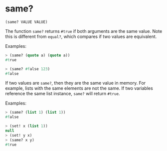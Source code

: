 # same?

`(same? VALUE VALUE)`

The function `same?` returns `#true` if both arguments are the same
value. Note this is different from `equal?`, which compares if two
values are equivalent.

Examples:

```lisp
> (same? (quote a) (quote a))
#true

> (same? #false 123)
#false
```

If two values are `same?`, then they are the same value in memory. For
example, lists with the same elements are not the same. If two
variables reference the same list instance, `same?` will return
`#true`.

Examples:

```lisp
> (same? (list 1) (list 1))
#false

> (set! x (list 1))
null
> (set! y x)
> (same? x y)
#true
```
